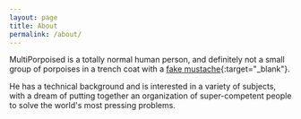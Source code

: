 ```yaml
---
layout: page
title: About
permalink: /about/
---
```


MultiPorpoised is a totally normal human person, and definitely not a small
group of porpoises in a trench coat with a [fake
mustache](https://www.google.com/search?q=mustache+disguise){:target="_blank"}.

He has a technical background and is interested in a variety of subjects, with
a dream of putting together an organization of super-competent people to solve
the world's most pressing problems.
